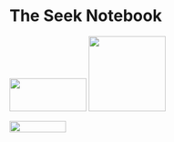 # The Seek Notebook
<img src="https://fairdomhub.org/assets/logos/FAIRDOMhub-full-dark-2c9c36e75530adab9452f78637024f1503f7aaaa6c3f6f355be683fc55831656.svg" width="135px" height="58px"> <img src="https://seek4science.org/assets/images/seek-logo.svg" width="135px" height="132px">

<img src="https://s3.amazonaws.com/assets.coveralls.io/badges/coveralls_29.svg" width="99px" height="20px">
